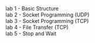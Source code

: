 lab 1 - Basic Structure\
lab 2 - Socket Programming (UDP)\
lab 3 - Socket Programming (TCP)\
lab 4 - File Transfer (TCP)\
lab 5 - Stop and Wait